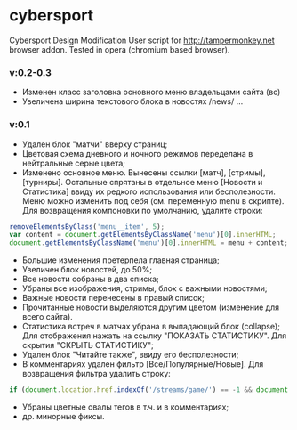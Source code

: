 # cybersport
Cybersport Design Modification
User script for http://tampermonkey.net browser addon. Tested in opera (chromium based browser).

### v:0.2-0.3
* Изменен класс заголовка основного меню владельцами сайта (вс)
* Увеличена ширина текстового блока в новостях /news/ ...

### v:0.1
* Удален блок "матчи" вверху страниц;
* Цветовая схема дневного и ночного режимов переделана в нейтральные серые цвета;
* Изменено основное меню. Вынесены ссылки [матч], [стримы], [турниры]. Остальные спрятаны в отдельное меню [Новости и Статистика] ввиду их редкого использования или бесполезности. Меню можно изменить под себя (см. переменную menu в скрипте). 
Для возвращения компоновки по умолчанию, удалите строки:
``` javascript
removeElementsByClass('menu__item', 5);
var content = document.getElementsByClassName('menu')[0].innerHTML;
document.getElementsByClassName('menu')[0].innerHTML = menu + content;
```
* Большие изменения претерпела главная страница;
* Увеличен блок новостей, до 50%;
* Все новости собраны в два списка;
* Убраны все изображения, стримы, блок с важными новостями;
* Важные новости перенесены в правый список;
* Прочитанные новости выделяются другим цветом (изменение для всего сайта).
* Статистика встреч в матчах убрана в выпадающий блок (collapse); Для отображения нажать на ссылку "ПОКАЗАТЬ СТАТИСТИКУ". Для скрытия "СКРЫТЬ СТАТИСТИКУ";
* Удален блок "Читайте также", ввиду его бесполезности;
* В комментариях удален фильтр [Все/Популярные/Новые].
Для возвращения фильтра удалить строку:
``` javascript
if (document.location.href.indexOf('/streams/game/') == -1 && document.location.href.indexOf('/blog/') == -1){removeElementsByClass('tabs tabs--tab1 tabs--filter');}
```
* Убраны цветные овалы тегов в т.ч. и в комментариях;
* др. минорные фиксы.
